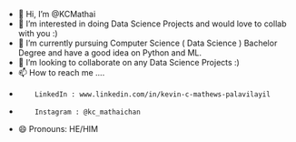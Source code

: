 - 👋 Hi, I’m @KCMathai
- 👀 I’m interested in doing Data Science Projects and would love to collab with you :)
- 🌱 I’m currently pursuing Computer Science ( Data Science ) Bachelor Degree and have a good idea on Python and ML.
- 💞️ I’m looking to collaborate on any Data Science Projects :)
- 📫 How to reach me ....
-         LinkedIn : www.linkedin.com/in/kevin-c-mathews-palavilayil
-         Instagram : @kc_mathaichan
- 😄 Pronouns: HE/HIM 

<!---
KCMathai/KCMathai is a ✨ special ✨ repository because its `README.md` (this file) appears on your GitHub profile.
You can click the Preview link to take a look at your changes.
--->
